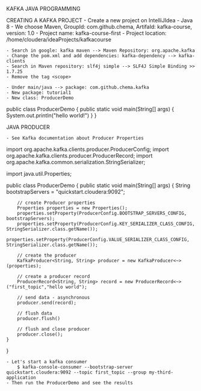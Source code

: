 KAFKA JAVA PROGRAMMING

CREATING A KAFKA PROJECT
	- Create a new project on IntelliJIdea
	- Java 8
	- We choose Maven, GroupId: com.github.chema, ArtifaId: kafka-course, version: 1.0
	- Project name: kafka-course-first
	- Project location: /home/cloudera/ideaProjects/kafkacourse

	- Search in google: kafka maven --> Maven Repository: org.apache.kafka
	- Change the pom.xml and add dependencies: kafka-dependency --> kafka-clients
	- Search in Maven repository: slf4j simple --> SLF4J Simple Binding >> 1.7.25
	- Remove the tag <scope>

	- Under main/java --> package: com.github.chema.kafka
	- New package: tutorial1
	- New class: ProducerDemo

public class ProducerDemo {
	public static void main(String[] args) {
		System.out.println("hello world!")
	}
}

JAVA PRODUCER

	- See Kafka documentation about Producer Properties

import org.apache.kafka.clients.producer.ProducerConfig;
import org.apache.kafka.clients.producer.ProducerRecord;
import org.apache.kafka.common.serialization.StringSerializer;

import java.util.Properties;

public class ProducerDemo {
	public static void main(String[] args) {
		String bootstrapServers = "quickstart.cloudera:9092";

		// create Producer properties
		Properties properties = new Properties();
		properties.setProperty(ProducerConfig.BOOTSTRAP_SERVERS_CONFIG, bootstrapServers);
		properties.setProperty(ProducerConfig.KEY_SERIALIZER_CLASS_CONFIG, StringSerializer.class.getName());
		properties.setProperty(ProducerConfig.VALUE_SERIALIZER_CLASS_CONFIG, StringSerializer.class.getName());

		// create the producer
		KafkaProducer<String, String> producer = new KafkaProducer<~>(properties);
		
		// create a producer record
		ProducerRecord<String, String> record = new ProducerRecord<~>("first_topic","hello world");

		// send data - asynchronous
		producer.send(record);

		// flush data
		producer.flush()

		// flush and close producer
		producer.close();
	}
}

	- Let's start a kafka consumer
		$ kafka-console-consumer --bootstrap-server quickstart.cloudera:9092 --topic first_topic --group my-third-application
	- Then run the ProducerDemo and see the results